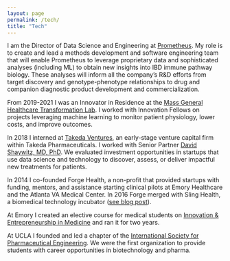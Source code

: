 ```yaml
---
layout: page
permalink: /tech/
title: "Tech"
---
```


I am the Director of Data Science and Engineering at [Prometheus](https://www.prometheusbiosciences.com). My role is to create and lead a methods development and software engineering team that will enable Prometheus to leverage proprietary data and sophisticated analyses (including ML) to obtain new insights into IBD immune pathway biology. These analyses will inform all the company’s R&D efforts from target discovery and genotype-phenotype relationships to drug and companion diagnostic product development and commercialization.

From 2019-2021 I was an Innovator in Residence at the [Mass General Healthcare Transformation Lab][htl]. I worked with Innovation Fellows on projects leveraging machine learning to monitor patient physiology, lower costs, and improve outcomes.  

In 2018 I interned at [Takeda Ventures](http://takedaventures.com), an early-stage venture capital firm within Takeda Pharmaceuticals. I worked with Senior Partner [David Shaywitz, MD, PhD](https://www.linkedin.com/in/david-shaywitz-md-phd-232a237/). We evaluated investment opportunities in startups that use data science and technology to discover, assess, or deliver impactful new treatments for patients. 

In 2014 I co-founded Forge Health, a non-profit that provided startups with funding, mentors, and assistance starting clinical pilots at Emory Healthcare and the Atlanta VA Medical Center. In 2016 Forge merged with Sling Health, a biomedical technology incubator ([see blog post](http://erikreinertsen.com/forge-merger-sling-health/)).

At Emory I created an elective course for medical students on [Innovation & Entrepreneurship in Medicine][iemed] and ran it for two years.

At UCLA I founded and led a chapter of the [International Society for Pharmaceutical
Engineering](http://www.ispeucla.com/). We were the first organization to provide students with career opportunities in biotechnology and pharma.

[htl]: http://healthcaretransformation.org
[iemed]: https://www.biorxiv.org/content/10.1101/148569v1.full.pdf
